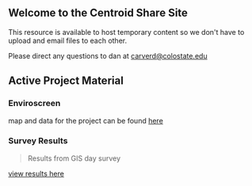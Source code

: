 ## Welcome to the Centroid Share Site

This resource is available to host temporary content so we don't have to upload and email files to each other.

Please direct any questions to dan at carverd@colostate.edu

## Active Project Material

### Enviroscreen

map and data for the project can be found [here](https://geospatialcentroid.github.io/enviroscreen/content)


### Survey Results

 > Results from GIS day survey

[view results here](https://geospatialcentroid.github.io/docs/GeospatialTrainingSurvey.html)
